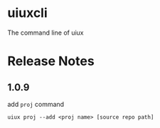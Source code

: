 # uiuxcli
The command line of uiux

# Release Notes
## 1.0.9

add `proj` command

```uiux proj --add <proj name> [source repo path]```
